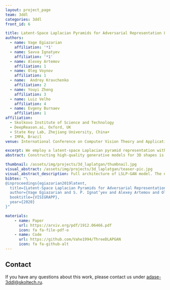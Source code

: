 ```yaml
---
layout: project_page
team: 3ddl
categories: 3ddl
front_id: 6

title: Latent-Space Laplacian Pyramids for Adversarial Representation Learning with 3D Point Clouds
authors:
  - name: Vage Egiazarian
    affiliation: '*1'
  - name: Savva Ignatyev
    affiliation: '*1'
  - name: Alexey Artemov
    affiliation: 1
  - name: Oleg Voynov
    affiliation: 1
  - name:  Andrey Kravchenko
    affiliation: 2
  - name: Youyi Zheng
    affiliation: 3 
  - name: Luiz Velho
    affiliation: 4
  - name: Evgeny Burnaev
    affiliation: 1
affiliation:
  - Skolkovo Institute of Science and Technology
  - DeepReason.ai, Oxford, UK
  - State Key Lab, Zhejiang University, China+
  - IMPA, Brazil
venue: International Conference on Computer Vision Theory and Applications 2020

excerpt: We employ a latent-space Laplacian pyramid representation within a hierarchical generative model for 3D point clouds. We combine recent latent-space GAN and Laplacian GAN to form a multi-scale model for generation of 3D point clouds with gradually increasing levels of detail.
abstract: Constructing high-quality generative models for 3D shapes is a fundamental task in computer vision with diverse applications in geometry processing, engineering, and design. Despite the recent progress in deep generative modelling, synthesis of finely detailed 3D surfaces, such as high-resolution point clouds, from scratch has not been achieved with existing approaches. In this work, we propose to employ the latent-space Laplacian pyramid representation within a hierarchical generative model for 3D point clouds. We combine the recently proposed latent-space GAN and Laplacian GAN architectures to form a multi-scale model capable of generating 3D point clouds at increasing levels of detail. Our evaluation demonstrates that our model outperforms the existing generative models for 3D point clouds. 

thumbnail: /assets/img/projects/3d_laplatgan/thumbnail.jpg
visual_abstract: /assets/img/projects/3d_laplatgan/teaser-pic.jpg
visual_abstract_description: Full architecture of LSLP-GAN model. The network either accepts or generates an initial point cloud X<sub>0</sub> and processes it with a series of K learnable steps. Each step (1) upsamples its input using a non-learnable operator U, (2) encodes the upsampled version into the latent space by f<sub>k</sub>, (3) performs correction of the latent code via a conditional GAN G<sub>k</sub>, and (4) decodes the corrected latent code using g<sub>k</sub>.
bibtex: "\
@inproceedings{egiazarian2019latent,
  title={Latent-Space Laplacian Pyramids for Adversarial Representation Learning with 3D Point Clouds},
  author={Vage Egiazarian and S. P. Ignat’yev and Alexey Artemov and Oleg Voynov and Andrey Kravchenko and Youyi Zheng and Luiz Velho and Evgeny Burnaev},
  booktitle={VISIGRAPP},
  year={2020}
}"

materials:
    - name: Paper
      url: https://arxiv.org/pdf/1912.06466.pdf
      icon: fa fa-file-pdf-o
    - name: Code
      url: https://github.com/Vahe1994/ThreeDLAPGAN
      icon: fa fa-github-alt
---
```

## Contact
If you have any questions about this work, please contact us under [adase-3ddl@skoltech.ru](mailto:adase-3ddl@skoltech.ru).
